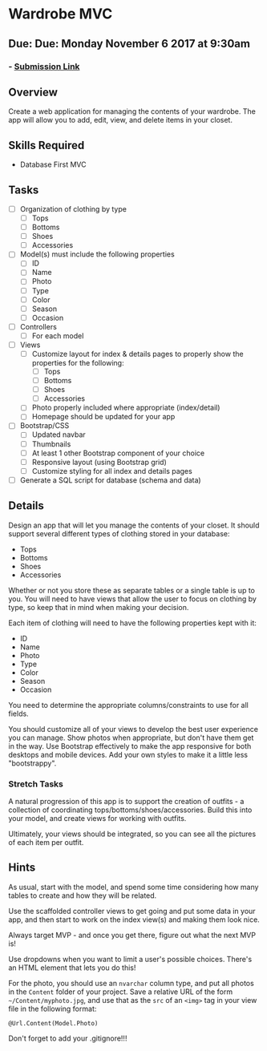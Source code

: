 # Wardrobe MVC
## Due: Due: Monday November 6 2017 at 9:30am
### - [Submission Link](https://docs.google.com/forms/d/e/1FAIpQLScUEvl_ZgH_OgBu0zbg_WIvB6zBSkkXh7wfxqjv4LwLdBDxLg/viewform)

## Overview
Create a web application for managing the contents of your wardrobe. The app will allow you to add, edit, view, and delete items in your closet.

## Skills Required
- Database First MVC

## Tasks
- [ ] Organization of clothing by type
  - [ ] Tops
  - [ ] Bottoms
  - [ ] Shoes
  - [ ] Accessories
- [ ] Model(s) must include the following properties
  - [ ] ID
  - [ ] Name
  - [ ] Photo
  - [ ] Type
  - [ ] Color
  - [ ] Season
  - [ ] Occasion
- [ ] Controllers
  - [ ] For each model
- [ ] Views
  - [ ] Customize layout for index & details pages to properly show the properties for the following:
    - [ ] Tops
    - [ ] Bottoms
    - [ ] Shoes
    - [ ] Accessories
  - [ ] Photo properly included where appropriate (index/detail)
  - [ ] Homepage should be updated for your app
- [ ] Bootstrap/CSS
  - [ ] Updated navbar
  - [ ] Thumbnails
  - [ ] At least 1 other Bootstrap component of your choice
  - [ ] Responsive layout (using Bootstrap grid)
  - [ ] Customize styling for all index and details pages
- [ ] Generate a SQL script for database (schema and data)

## Details
Design an app that will let you manage the contents of your closet. It should support several different types of clothing stored in your database:

- Tops
- Bottoms
- Shoes
- Accessories

Whether or not you store these as separate tables or a single table is up to you. You will need to have views that allow the user to focus on clothing by type, so keep that in mind when making your decision.

Each item of clothing will need to have the following properties kept with it:
- ID
- Name
- Photo
- Type
- Color
- Season
- Occasion

You need to determine the appropriate columns/constraints to use for all fields.

You should customize all of your views to develop the best user experience you can manage. Show photos when appropriate, but don't have them get in the way. Use Bootstrap effectively to make the app responsive for both desktops and mobile devices. Add your own styles to make it a little less "bootstrappy".

### Stretch Tasks
A natural progression of this app is to support the creation of outfits - a collection of coordinating tops/bottoms/shoes/accessories. Build this into your model, and create views for working with outfits.

Ultimately, your views should be integrated, so you can see all the pictures of each item per outfit.

## Hints
As usual, start with the model, and spend some time considering how many tables to create and how they will be related.

Use the scaffolded controller views to get going and put some data in your app, and then start to work on the index view(s) and making them look nice.

Always target MVP - and once you get there, figure out what the next MVP is!

Use dropdowns when you want to limit a user's possible choices. There's an HTML element that lets you do this!

For the photo, you should use an `nvarchar` column type, and put all photos in the `Content` folder of your project. Save a relative URL of the form `~/Content/myphoto.jpg`, and use that as the `src` of an `<img>` tag in your view file in the following format:
```
@Url.Content(Model.Photo)
```
Don't forget to add your .gitignore!!!
